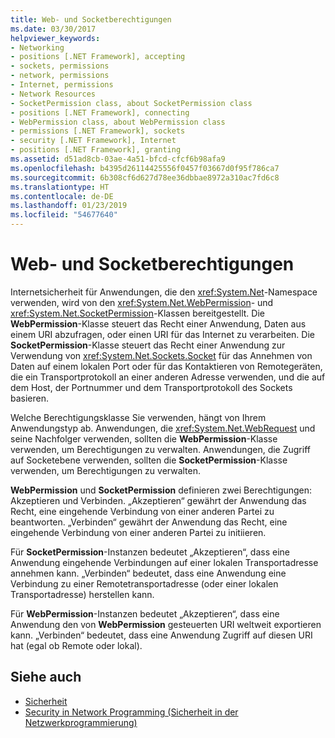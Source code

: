 ```yaml
---
title: Web- und Socketberechtigungen
ms.date: 03/30/2017
helpviewer_keywords:
- Networking
- positions [.NET Framework], accepting
- sockets, permissions
- network, permissions
- Internet, permissions
- Network Resources
- SocketPermission class, about SocketPermission class
- positions [.NET Framework], connecting
- WebPermission class, about WebPermission class
- permissions [.NET Framework], sockets
- security [.NET Framework], Internet
- positions [.NET Framework], granting
ms.assetid: d51ad8cb-03ae-4a51-bfcd-cfcf6b98afa9
ms.openlocfilehash: b4395d26114425556f0457f03667d0f95f786ca7
ms.sourcegitcommit: 6b308cf6d627d78ee36dbbae8972a310ac7fd6c8
ms.translationtype: HT
ms.contentlocale: de-DE
ms.lasthandoff: 01/23/2019
ms.locfileid: "54677640"
---
```

# <a name="web-and-socket-permissions"></a>Web- und Socketberechtigungen
Internetsicherheit für Anwendungen, die den <xref:System.Net>-Namespace verwenden, wird von den <xref:System.Net.WebPermission>- und <xref:System.Net.SocketPermission>-Klassen bereitgestellt. Die **WebPermission**-Klasse steuert das Recht einer Anwendung, Daten aus einem URI abzufragen, oder einen URI für das Internet zu verarbeiten. Die **SocketPermission**-Klasse steuert das Recht einer Anwendung zur Verwendung von <xref:System.Net.Sockets.Socket> für das Annehmen von Daten auf einem lokalen Port oder für das Kontaktieren von Remotegeräten, die ein Transportprotokoll an einer anderen Adresse verwenden, und die auf dem Host, der Portnummer und dem Transportprotokoll des Sockets basieren.  
  
 Welche Berechtigungsklasse Sie verwenden, hängt von Ihrem Anwendungstyp ab. Anwendungen, die <xref:System.Net.WebRequest> und seine Nachfolger verwenden, sollten die **WebPermission**-Klasse verwenden, um Berechtigungen zu verwalten. Anwendungen, die Zugriff auf Socketebene verwenden, sollten die **SocketPermission**-Klasse verwenden, um Berechtigungen zu verwalten.  
  
 **WebPermission** und **SocketPermission** definieren zwei Berechtigungen: Akzeptieren und Verbinden. „Akzeptieren“ gewährt der Anwendung das Recht, eine eingehende Verbindung von einer anderen Partei zu beantworten. „Verbinden“ gewährt der Anwendung das Recht, eine eingehende Verbindung von einer anderen Partei zu initiieren.  
  
 Für **SocketPermission**-Instanzen bedeutet „Akzeptieren“, dass eine Anwendung eingehende Verbindungen auf einer lokalen Transportadresse annehmen kann. „Verbinden“ bedeutet, dass eine Anwendung eine Verbindung zu einer Remotetransportadresse (oder einer lokalen Transportadresse) herstellen kann.  
  
 Für **WebPermission**-Instanzen bedeutet „Akzeptieren“, dass eine Anwendung den von **WebPermission** gesteuerten URI weltweit exportieren kann. „Verbinden“ bedeutet, dass eine Anwendung Zugriff auf diesen URI hat (egal ob Remote oder lokal).  
  
## <a name="see-also"></a>Siehe auch
- [Sicherheit](../../../docs/standard/security/index.md)
- [Security in Network Programming (Sicherheit in der Netzwerkprogrammierung)](../../../docs/framework/network-programming/security-in-network-programming.md)
